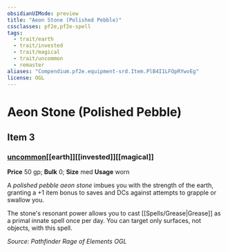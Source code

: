 ```yaml
---
obsidianUIMode: preview
title: "Aeon Stone (Polished Pebble)"
cssclasses: pf2e,pf2e-spell
tags:
  - trait/earth
  - trait/invested
  - trait/magical
  - trait/uncommon
  - remaster
aliases: "Compendium.pf2e.equipment-srd.Item.PlB4I1LFOpRYwvEg"
license: OGL
---
```

# Aeon Stone (Polished Pebble)
## Item 3
### [uncommon](uncommon "Uncommon Rarity Trait")[[earth]][[invested]][[magical]]


**Price** 50 gp; 
**Bulk** 0; **Size** med
**Usage** worn

A _polished pebble aeon stone_ imbues you with the strength of the earth, granting a +1 item bonus to saves and DCs against attempts to grapple or swallow you.

The stone's resonant power allows you to cast [[Spells/Grease|Grease]] as a primal innate spell once per day. You can target only surfaces, not objects, with this spell.

*Source: Pathfinder Rage of Elements*
*OGL*